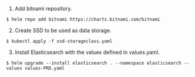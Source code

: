 1. Add bitnami repository.
```
$ helm repo add bitnami https://charts.bitnami.com/bitnami
```

2. Create SSD to be used as data storage.
```
$ kubectl apply -f ssd-storageclass.yaml
```

3. Install Elasticsearch with the values defined in values.yaml.
```
$ helm upgrade --install elasticsearch . --namespace elasticsearch --values values-PRD.yaml
```

